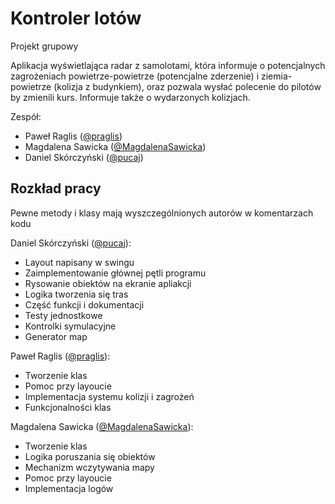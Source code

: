 # Kontroler lotów
Projekt grupowy

Aplikacja wyświetlająca radar z samolotami, która informuje o potencjalnych zagrożeniach powietrze-powietrze (potencjalne zderzenie) i ziemia-powietrze (kolizja z budynkiem), oraz pozwala wysłać polecenie do pilotów by zmienili kurs. Informuje także o wydarzonych kolizjach.

Zespół:
  - Paweł Raglis ([@praglis](https://github.com/praglis))
  - Magdalena Sawicka ([@MagdalenaSawicka](https://github.com/MagdalenaSawicka))
  - Daniel Skórczyński ([@pucaj](https://github.com/pucaj))

## Rozkład pracy
Pewne metody i klasy mają wyszczególnionych autorów w komentarzach kodu

Daniel Skórczyński ([@pucaj](https://github.com/pucaj)):
  - Layout napisany w swingu
  - Zaimplementowanie głównej pętli programu
  - Rysowanie obiektów na ekranie apliakcji
  - Logika tworzenia się tras
  - Część funkcji i dokumentacji
  - Testy jednostkowe
  - Kontrolki symulacyjne
  - Generator map
  
Paweł Raglis ([@praglis](https://github.com/praglis)):
  - Tworzenie klas
  - Pomoc przy layoucie
  - Implementacja systemu kolizji i zagrożeń
  - Funkcjonalności klas
  
Magdalena Sawicka ([@MagdalenaSawicka](https://github.com/MagdalenaSawicka)):
  - Tworzenie klas
  - Logika poruszania się obiektów
  - Mechanizm wczytywania mapy
  - Pomoc przy layoucie
  - Implementacja logów
